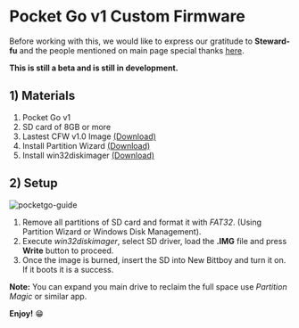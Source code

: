 # Pocket Go v1 Custom Firmware

Before working with this, we would like to express our gratitude to **Steward-fu** and the people mentioned on main page special thanks [here](https://github.com/TriForceX/NewBittboyCFW#special-thanks).

**This is still a beta and is still in development.**

## 1) Materials
1. Pocket Go v1
2. SD card of 8GB or more
3. Lastest CFW v1.0 Image [(Download)](https://www.dropbox.com/s/m2j56qx2utt9d6z/PocketGo.V1.0_CFW_10-06-2019.img.7z?dl=0)
4. Install Partition Wizard [(Download)](https://www.partitionwizard.com/download.html)
5. Install win32diskimager [(Download)](https://sourceforge.net/projects/win32diskimager)

## 2) Setup
![pocketgo-guide](https://user-images.githubusercontent.com/16083854/59299539-e0ebb600-8c5a-11e9-91bb-f9386ec71d1c.png)

1. Remove all partitions of SD card and format it with _FAT32_. (Using Partition Wizard or Windows Disk Management).
2. Execute _win32diskimager_, select SD driver, load the **.IMG** file and press **Write** button to proceed.
3. Once the image is burned, insert the SD into New Bittboy and turn it on. If it boots it is a success.

**Note:** You can expand you main drive to reclaim the full space use _Partition Magic_ or similar app.

**Enjoy!** :grin:
